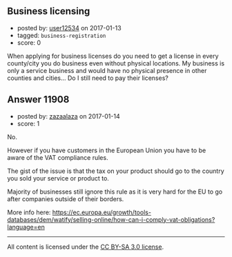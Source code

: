 ## Business licensing

- posted by: [user12534](https://stackexchange.com/users/10029515/user12534) on 2017-01-13
- tagged: `business-registration`
- score: 0

<p>When applying for business licenses do you need to get a license in every county/city you do business even without physical locations. My business is only a service business and would have no physical presence in other counties and cities... Do I still need to pay their licenses?</p>



## Answer 11908

- posted by: [zazaalaza](https://stackexchange.com/users/4672194/zazaalaza) on 2017-01-14
- score: 1

<p>No.</p>

<p>However if you have customers in the European Union you have to be aware of the VAT compliance rules.</p>

<p>The gist of the issue is that the tax on your product should go to the country you sold your service or product to. </p>

<p>Majority of businesses still ignore this rule as it is very hard for the EU to go after companies outside of their borders.</p>

<p>More info here:
<a href="https://ec.europa.eu/growth/tools-databases/dem/watify/selling-online/how-can-i-comply-vat-obligations?language=en" rel="nofollow noreferrer">https://ec.europa.eu/growth/tools-databases/dem/watify/selling-online/how-can-i-comply-vat-obligations?language=en</a></p>




---

All content is licensed under the [CC BY-SA 3.0 license](https://creativecommons.org/licenses/by-sa/3.0/).
